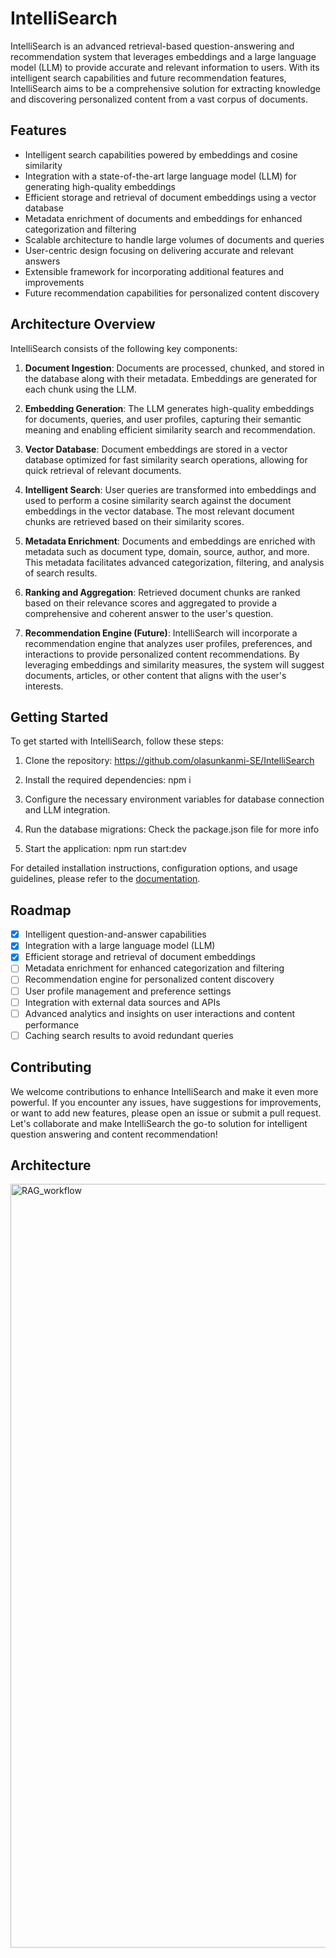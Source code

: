 # IntelliSearch

IntelliSearch is an advanced retrieval-based question-answering and recommendation system that leverages embeddings and a large language model (LLM) to provide accurate and relevant information to users. With its intelligent search capabilities and future recommendation features, IntelliSearch aims to be a comprehensive solution for extracting knowledge and discovering personalized content from a vast corpus of documents.

## Features

- Intelligent search capabilities powered by embeddings and cosine similarity
- Integration with a state-of-the-art large language model (LLM) for generating high-quality embeddings
- Efficient storage and retrieval of document embeddings using a vector database
- Metadata enrichment of documents and embeddings for enhanced categorization and filtering
- Scalable architecture to handle large volumes of documents and queries
- User-centric design focusing on delivering accurate and relevant answers
- Extensible framework for incorporating additional features and improvements
- Future recommendation capabilities for personalized content discovery

## Architecture Overview

IntelliSearch consists of the following key components:

1. **Document Ingestion**: Documents are processed, chunked, and stored in the database along with their metadata. Embeddings are generated for each chunk using the LLM.

2. **Embedding Generation**: The LLM generates high-quality embeddings for documents, queries, and user profiles, capturing their semantic meaning and enabling efficient similarity search and recommendation.

3. **Vector Database**: Document embeddings are stored in a vector database optimized for fast similarity search operations, allowing for quick retrieval of relevant documents.

4. **Intelligent Search**: User queries are transformed into embeddings and used to perform a cosine similarity search against the document embeddings in the vector database. The most relevant document chunks are retrieved based on their similarity scores.

5. **Metadata Enrichment**: Documents and embeddings are enriched with metadata such as document type, domain, source, author, and more. This metadata facilitates advanced categorization, filtering, and analysis of search results.

6. **Ranking and Aggregation**: Retrieved document chunks are ranked based on their relevance scores and aggregated to provide a comprehensive and coherent answer to the user's question.

7. **Recommendation Engine (Future)**: IntelliSearch will incorporate a recommendation engine that analyzes user profiles, preferences, and interactions to provide personalized content recommendations. By leveraging embeddings and similarity measures, the system will suggest documents, articles, or other content that aligns with the user's interests.

## Getting Started

To get started with IntelliSearch, follow these steps:

1. Clone the repository:
   https://github.com/olasunkanmi-SE/IntelliSearch
   
2. Install the required dependencies:
   npm i
   
3. Configure the necessary environment variables for database connection and LLM integration.

4. Run the database migrations: Check the package.json file for more info

5. Start the application: npm run start:dev

For detailed installation instructions, configuration options, and usage guidelines, please refer to the [documentation](docs/README.md).

## Roadmap

- [x] Intelligent question-and-answer capabilities
- [x] Integration with a large language model (LLM)
- [x] Efficient storage and retrieval of document embeddings
- [ ] Metadata enrichment for enhanced categorization and filtering
- [ ] Recommendation engine for personalized content discovery
- [ ] User profile management and preference settings
- [ ] Integration with external data sources and APIs
- [ ] Advanced analytics and insights on user interactions and content performance
- [ ] Caching search results to avoid redundant queries

## Contributing

We welcome contributions to enhance IntelliSearch and make it even more powerful. If you encounter any issues, have suggestions for improvements, or want to add new features, please open an issue or submit a pull request. Let's collaborate and make IntelliSearch the go-to solution for intelligent question answering and content recommendation!

## Architecture
<img width="1222" alt="RAG_workflow" src="https://github.com/olasunkanmi-SE/Vectorized-Intelligence/assets/60177090/d1f6495d-8245-400b-ba20-a520c7200950">

